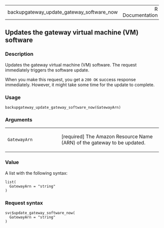 <table style="width: 100%;">
<tbody>
<tr class="odd">
<td>backupgateway_update_gateway_software_now</td>
<td style="text-align: right;">R Documentation</td>
</tr>
</tbody>
</table>

## Updates the gateway virtual machine (VM) software

### Description

Updates the gateway virtual machine (VM) software. The request
immediately triggers the software update.

When you make this request, you get a `⁠200 OK⁠` success response
immediately. However, it might take some time for the update to
complete.

### Usage

    backupgateway_update_gateway_software_now(GatewayArn)

### Arguments

<table>
<colgroup>
<col style="width: 35%" />
<col style="width: 65%" />
</colgroup>
<tbody>
<tr class="odd">
<td><code
id="backupgateway_update_gateway_software_now_:_GatewayArn">GatewayArn</code></td>
<td><p>[required] The Amazon Resource Name (ARN) of the gateway to be
updated.</p></td>
</tr>
</tbody>
</table>

### Value

A list with the following syntax:

    list(
      GatewayArn = "string"
    )

### Request syntax

    svc$update_gateway_software_now(
      GatewayArn = "string"
    )
